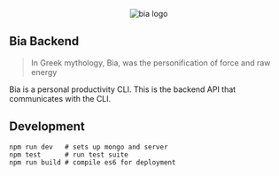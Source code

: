 <p align="center">
  <img src="http://i.imgur.com/khI1zOw.png" alt="bia logo" />
</p>

## Bia Backend
> In Greek mythology, Bia, was the personification of force and raw energy

Bia is a personal productivity CLI.  This is the backend API that communicates
with the CLI.

## Development
```shell
npm run dev   # sets up mongo and server
npm test      # run test suite
npm run build # compile es6 for deployment
```
